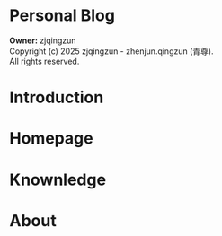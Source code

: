 # Personal Blog
__Owner:__ zjqingzun<br>
Copyright (c) 2025 zjqingzun - zhenjun.qingzun (青尊).<br>
All rights reserved.
#



# Introduction
#



# Homepage
#



# Knownledge
#



# About
#
